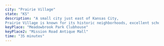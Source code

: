 ```yaml
---
city: "Prairie Village"
state: "KS"
description: "A small city just east of Kansas City,
Prairie Village is known for its historic neighborhoods, excellent schools, and family-friendly atmosphere."
keyPlace: "Meadowbrook Park Clubhouse"
keyPlace2: "Mission Road Antique Mall"
time: "35 minutes"
---
```

